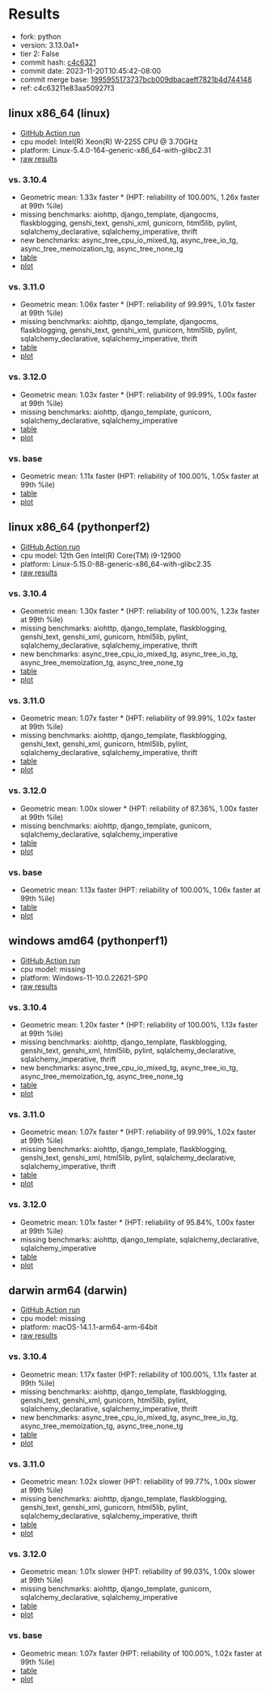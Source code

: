 # Results

- fork: python
- version: 3.13.0a1+
- tier 2: False
- commit hash: [c4c6321](https://github.com/python/cpython/commit/c4c6321)
- commit date: 2023-11-20T10:45:42-08:00
- commit merge base: [1995955173737bcb009dbacaeff7821b4d744148](https://github.com/python/cpython/commit/1995955173737bcb009dbacaeff7821b4d744148)
- ref: c4c63211e83aa50927f3

## linux x86_64 (linux)

- [GitHub Action run](https://github.com/faster-cpython/benchmarking/actions/runs/6950501473)
- cpu model: Intel(R) Xeon(R) W-2255 CPU @ 3.70GHz
- platform: Linux-5.4.0-164-generic-x86_64-with-glibc2.31
- [raw results](bm-20231120-linux-x86_64-python-c4c63211e83aa50927f3-3.13.0a1%2B-c4c6321.json)

### vs. 3.10.4

- Geometric mean: 1.33x faster \* (HPT: reliability of 100.00%, 1.26x faster at 99th %ile)
- missing benchmarks: aiohttp, django_template, djangocms, flaskblogging, genshi_text, genshi_xml, gunicorn, html5lib, pylint, sqlalchemy_declarative, sqlalchemy_imperative, thrift
- new benchmarks: async_tree_cpu_io_mixed_tg, async_tree_io_tg, async_tree_memoization_tg, async_tree_none_tg
- [table](bm-20231120-linux-x86_64-python-c4c63211e83aa50927f3-3.13.0a1%2B-c4c6321-vs-3.10.4.md)
- [plot](bm-20231120-linux-x86_64-python-c4c63211e83aa50927f3-3.13.0a1%2B-c4c6321-vs-3.10.4.png)

### vs. 3.11.0

- Geometric mean: 1.06x faster \* (HPT: reliability of 99.99%, 1.01x faster at 99th %ile)
- missing benchmarks: aiohttp, django_template, djangocms, flaskblogging, genshi_text, genshi_xml, gunicorn, html5lib, pylint, sqlalchemy_declarative, sqlalchemy_imperative, thrift
- [table](bm-20231120-linux-x86_64-python-c4c63211e83aa50927f3-3.13.0a1%2B-c4c6321-vs-3.11.0.md)
- [plot](bm-20231120-linux-x86_64-python-c4c63211e83aa50927f3-3.13.0a1%2B-c4c6321-vs-3.11.0.png)

### vs. 3.12.0

- Geometric mean: 1.03x faster \* (HPT: reliability of 99.99%, 1.00x faster at 99th %ile)
- missing benchmarks: aiohttp, django_template, gunicorn, sqlalchemy_declarative, sqlalchemy_imperative
- [table](bm-20231120-linux-x86_64-python-c4c63211e83aa50927f3-3.13.0a1%2B-c4c6321-vs-3.12.0.md)
- [plot](bm-20231120-linux-x86_64-python-c4c63211e83aa50927f3-3.13.0a1%2B-c4c6321-vs-3.12.0.png)

### vs. base

- Geometric mean: 1.11x faster (HPT: reliability of 100.00%, 1.05x faster at 99th %ile)
- [table](bm-20231120-linux-x86_64-python-c4c63211e83aa50927f3-3.13.0a1%2B-c4c6321-vs-base.md)
- [plot](bm-20231120-linux-x86_64-python-c4c63211e83aa50927f3-3.13.0a1%2B-c4c6321-vs-base.png)

## linux x86_64 (pythonperf2)

- [GitHub Action run](https://github.com/faster-cpython/benchmarking/actions/runs/6950501473)
- cpu model: 12th Gen Intel(R) Core(TM) i9-12900
- platform: Linux-5.15.0-88-generic-x86_64-with-glibc2.35
- [raw results](bm-20231120-pythonperf2-x86_64-python-c4c63211e83aa50927f3-3.13.0a1%2B-c4c6321.json)

### vs. 3.10.4

- Geometric mean: 1.30x faster \* (HPT: reliability of 100.00%, 1.23x faster at 99th %ile)
- missing benchmarks: aiohttp, django_template, flaskblogging, genshi_text, genshi_xml, gunicorn, html5lib, pylint, sqlalchemy_declarative, sqlalchemy_imperative, thrift
- new benchmarks: async_tree_cpu_io_mixed_tg, async_tree_io_tg, async_tree_memoization_tg, async_tree_none_tg
- [table](bm-20231120-pythonperf2-x86_64-python-c4c63211e83aa50927f3-3.13.0a1%2B-c4c6321-vs-3.10.4.md)
- [plot](bm-20231120-pythonperf2-x86_64-python-c4c63211e83aa50927f3-3.13.0a1%2B-c4c6321-vs-3.10.4.png)

### vs. 3.11.0

- Geometric mean: 1.07x faster \* (HPT: reliability of 99.99%, 1.02x faster at 99th %ile)
- missing benchmarks: aiohttp, django_template, flaskblogging, genshi_text, genshi_xml, gunicorn, html5lib, pylint, sqlalchemy_declarative, sqlalchemy_imperative, thrift
- [table](bm-20231120-pythonperf2-x86_64-python-c4c63211e83aa50927f3-3.13.0a1%2B-c4c6321-vs-3.11.0.md)
- [plot](bm-20231120-pythonperf2-x86_64-python-c4c63211e83aa50927f3-3.13.0a1%2B-c4c6321-vs-3.11.0.png)

### vs. 3.12.0

- Geometric mean: 1.00x slower \* (HPT: reliability of 87.36%, 1.00x faster at 99th %ile)
- missing benchmarks: aiohttp, django_template, gunicorn, sqlalchemy_declarative, sqlalchemy_imperative
- [table](bm-20231120-pythonperf2-x86_64-python-c4c63211e83aa50927f3-3.13.0a1%2B-c4c6321-vs-3.12.0.md)
- [plot](bm-20231120-pythonperf2-x86_64-python-c4c63211e83aa50927f3-3.13.0a1%2B-c4c6321-vs-3.12.0.png)

### vs. base

- Geometric mean: 1.13x faster (HPT: reliability of 100.00%, 1.06x faster at 99th %ile)
- [table](bm-20231120-pythonperf2-x86_64-python-c4c63211e83aa50927f3-3.13.0a1%2B-c4c6321-vs-base.md)
- [plot](bm-20231120-pythonperf2-x86_64-python-c4c63211e83aa50927f3-3.13.0a1%2B-c4c6321-vs-base.png)

## windows amd64 (pythonperf1)

- [GitHub Action run](https://github.com/faster-cpython/benchmarking/actions/runs/6950501473)
- cpu model: missing
- platform: Windows-11-10.0.22621-SP0
- [raw results](bm-20231120-pythonperf1-amd64-python-c4c63211e83aa50927f3-3.13.0a1%2B-c4c6321.json)

### vs. 3.10.4

- Geometric mean: 1.20x faster \* (HPT: reliability of 100.00%, 1.13x faster at 99th %ile)
- missing benchmarks: aiohttp, django_template, flaskblogging, genshi_text, genshi_xml, html5lib, pylint, sqlalchemy_declarative, sqlalchemy_imperative, thrift
- new benchmarks: async_tree_cpu_io_mixed_tg, async_tree_io_tg, async_tree_memoization_tg, async_tree_none_tg
- [table](bm-20231120-pythonperf1-amd64-python-c4c63211e83aa50927f3-3.13.0a1%2B-c4c6321-vs-3.10.4.md)
- [plot](bm-20231120-pythonperf1-amd64-python-c4c63211e83aa50927f3-3.13.0a1%2B-c4c6321-vs-3.10.4.png)

### vs. 3.11.0

- Geometric mean: 1.07x faster \* (HPT: reliability of 99.99%, 1.02x faster at 99th %ile)
- missing benchmarks: aiohttp, django_template, flaskblogging, genshi_text, genshi_xml, html5lib, pylint, sqlalchemy_declarative, sqlalchemy_imperative, thrift
- [table](bm-20231120-pythonperf1-amd64-python-c4c63211e83aa50927f3-3.13.0a1%2B-c4c6321-vs-3.11.0.md)
- [plot](bm-20231120-pythonperf1-amd64-python-c4c63211e83aa50927f3-3.13.0a1%2B-c4c6321-vs-3.11.0.png)

### vs. 3.12.0

- Geometric mean: 1.01x faster \* (HPT: reliability of 95.84%, 1.00x faster at 99th %ile)
- missing benchmarks: aiohttp, django_template, sqlalchemy_declarative, sqlalchemy_imperative
- [table](bm-20231120-pythonperf1-amd64-python-c4c63211e83aa50927f3-3.13.0a1%2B-c4c6321-vs-3.12.0.md)
- [plot](bm-20231120-pythonperf1-amd64-python-c4c63211e83aa50927f3-3.13.0a1%2B-c4c6321-vs-3.12.0.png)

## darwin arm64 (darwin)

- [GitHub Action run](https://github.com/faster-cpython/benchmarking/actions/runs/6950501473)
- cpu model: missing
- platform: macOS-14.1.1-arm64-arm-64bit
- [raw results](bm-20231120-darwin-arm64-python-c4c63211e83aa50927f3-3.13.0a1%2B-c4c6321.json)

### vs. 3.10.4

- Geometric mean: 1.17x faster (HPT: reliability of 100.00%, 1.11x faster at 99th %ile)
- missing benchmarks: aiohttp, django_template, flaskblogging, genshi_text, genshi_xml, gunicorn, html5lib, pylint, sqlalchemy_declarative, sqlalchemy_imperative, thrift
- new benchmarks: async_tree_cpu_io_mixed_tg, async_tree_io_tg, async_tree_memoization_tg, async_tree_none_tg
- [table](bm-20231120-darwin-arm64-python-c4c63211e83aa50927f3-3.13.0a1%2B-c4c6321-vs-3.10.4.md)
- [plot](bm-20231120-darwin-arm64-python-c4c63211e83aa50927f3-3.13.0a1%2B-c4c6321-vs-3.10.4.png)

### vs. 3.11.0

- Geometric mean: 1.02x slower (HPT: reliability of 99.77%, 1.00x slower at 99th %ile)
- missing benchmarks: aiohttp, django_template, flaskblogging, genshi_text, genshi_xml, gunicorn, html5lib, pylint, sqlalchemy_declarative, sqlalchemy_imperative, thrift
- [table](bm-20231120-darwin-arm64-python-c4c63211e83aa50927f3-3.13.0a1%2B-c4c6321-vs-3.11.0.md)
- [plot](bm-20231120-darwin-arm64-python-c4c63211e83aa50927f3-3.13.0a1%2B-c4c6321-vs-3.11.0.png)

### vs. 3.12.0

- Geometric mean: 1.01x slower (HPT: reliability of 99.03%, 1.00x slower at 99th %ile)
- missing benchmarks: aiohttp, django_template, gunicorn, sqlalchemy_declarative, sqlalchemy_imperative
- [table](bm-20231120-darwin-arm64-python-c4c63211e83aa50927f3-3.13.0a1%2B-c4c6321-vs-3.12.0.md)
- [plot](bm-20231120-darwin-arm64-python-c4c63211e83aa50927f3-3.13.0a1%2B-c4c6321-vs-3.12.0.png)

### vs. base

- Geometric mean: 1.07x faster (HPT: reliability of 100.00%, 1.02x faster at 99th %ile)
- [table](bm-20231120-darwin-arm64-python-c4c63211e83aa50927f3-3.13.0a1%2B-c4c6321-vs-base.md)
- [plot](bm-20231120-darwin-arm64-python-c4c63211e83aa50927f3-3.13.0a1%2B-c4c6321-vs-base.png)

